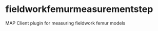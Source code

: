 fieldworkfemurmeasurementstep
========================

MAP Client plugin for measuring fieldwork femur models
